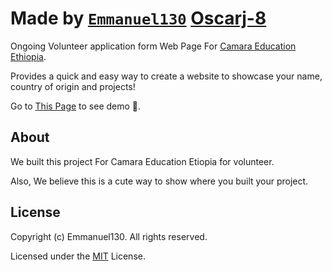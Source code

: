 
# Made by [`Emmanuel130`](github.com/Emmanuel130) [Oscarj-8](github.com/Oscarj-8)

 Ongoing Volunteer application form Web Page For [Camara Education Ethiopia](www.camara.org).

Provides a quick and easy way to create a website to showcase your name, country of origin and projects!

Go to [This Page](https://emmanuel130.github.io/Camara-Volunteer-Home-Page/) to see demo 🙂.

## About

We built this project For Camara Education Etiopia for volunteer.

Also, We believe this is a cute way to show where you built your project.


## License

Copyright (c) Emmanuel130. All rights reserved.

Licensed under the [MIT](LICENSE) License.
